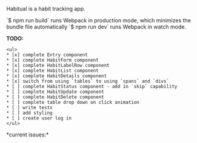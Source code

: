 <p>Habitual is a habit tracking app.</p>

<p>
`$ npm run build` runs Webpack in production mode, which minimizes the bundle file automatically
`$ npm run dev` runs Webpack in watch mode.</p>


**TODO:**
```
<ul>
* [x] complete Entry component
* [x] complete HabitForm component
* [x] complete HabitLabelRow component
* [x] complete HabitList component
* [x] complete HabitDetails component
* [x] switch from using `tables` to using `spans` and `divs`
* [ ] complete HabitStatus component - add in `skip` capability
* [ ] complete HabitUpdate component
* [ ] complete HabitDelete component
* [ ] complete table drop down on click animation
* [ ] write tests
* [ ] add styling
* [ ] create user log in
</ul>
```
<p>
*current issues:*
</p>

